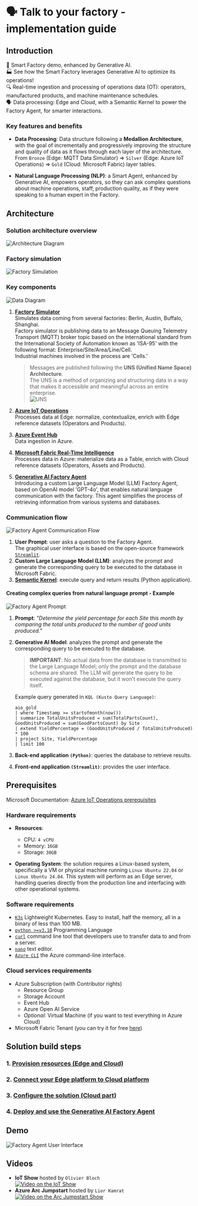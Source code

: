 # 🗣️ Talk to your factory - implementation guide

## Introduction
🤖 Smart Factory demo, enhanced by Generative AI.  
🏭 See how the Smart Factory leverages Generative AI to optimize its operations!  
🔍 Real-time ingestion and processing of operations data (OT): operators, manufactured products, and machine maintenance schedules.  
🗣️ Data processing: Edge and Cloud, with a Semantic Kernel to power the Factory Agent, for smarter interactions.  

### Key features and benefits

- **Data Processing**: Data structure following a **Medallion Architecture**, with the goal of incrementally and progressively improving the structure and quality of data as it flows through each layer of the architecture.  
From `Bronze` (Edge: MQTT Data Simulator) ⇒ `Silver` (Edge: Azure IoT Operations) ⇒ `Gold` (Cloud: Microsoft Fabric) layer tables.

- **Natural Language Processing (NLP)**: a Smart Agent, enhanced by Generative AI, empowers operators, so they can ask complex questions about machine operations, staff, production quality, as if they were speaking to a human expert in the Factory.

## Architecture

### Solution architecture overview

![Architecture Diagram](./artifacts/media/architecture-overview.png "Solution Overview")

### Factory simulation

![Factory Simulation](./artifacts/media/simulation.png "Factory Simulation")

### Key components

![Data Diagram](./artifacts/media/key-components.png "Data Diagram")

1. [**Factory Simulator**](./artifacts/mqtt-data-simulator/README.md)  
    Simulates data coming from several factories: Berlin, Austin, Buffalo, Shanghai.  
    Factory simulator is publishing data to an Message Queuing Telemetry Transport (MQTT) broker topic based on the international standard from the International Society of Automation known as 'ISA-95' with the following format: Enterprise/Site/Area/Line/Cell.  
    Industrial machines involved in the process are 'Cells.'  

    > Messages are published following the **UNS (Unified Name Space) Architecture**.  
    The UNS is a method of organizing and structuring data in a way that makes it accessible and meaningful across an entire enterprise.  
    ![UNS](./artifacts/media/UNS.png "UNS")

2. [**Azure IoT Operations**](https://learn.microsoft.com/en-us/azure/iot-operations/overview-iot-operations)  
    Processes data at Edge: normalize, contextualize, enrich with Edge reference datasets (Operators and Products).

3. [**Azure Event Hub**](https://learn.microsoft.com/en-us/azure/event-hubs/event-hubs-about)  
    Data ingestion in Azure.     
    
4. [**Microsoft Fabric Real-Time Intelligence**](https://learn.microsoft.com/en-us/fabric/real-time-intelligence/overview)  
    Processes data in Azure: materialize data as a Table, enrich with Cloud reference datasets (Operators, Assets and Products).

5. [**Generative AI Factory Agent**](https://learn.microsoft.com/en-us/azure/ai-services/openai/overview)  
    Introducing a custom Large Language Model (LLM) Factory Agent, based on OpenAI model 'GPT-4o', that enables natural language communication with the factory. This agent simplifies the process of retrieving information from various systems and databases.

### Communication flow

![Factory Agent Communication Flow](./artifacts/media/factory-agent-communication-flow.png "Factory Agent Communication Flow")

1. **User Prompt**: user asks a question to the Factory Agent.  
    The graphical user interface is based on the open-source framework [`Streamlit`](https://streamlit.io/).
2. **Custom Large Language Model (LLM)**: analyzes the prompt and generate the corresponding query to be executed to the database in Microsoft Fabric.  
3. [**Semantic Kernel**](https://aka.ms/semantic-kernel): execute query and return results (Python application).

#### Creating complex queries from natural language prompt - Example
![Factory Agent Prompt](./artifacts/media/factory-agent-prompt.png "Factory Agent Prompt")

1. **Prompt**: _"Determine the yield percentage for each Site this month by comparing the total units produced to the number of good units produced."_
2. **Generative AI Model**: analyzes the prompt and generate the corresponding query to be executed to the database.  

    > **IMPORTANT**: No actual data from the database is transmitted to the Large Language Model; only the prompt and the database schema are shared. The LLM will generate the query to be executed against the database, but it won't execute the query itself.  

    Example query generated in `KQL (Kusto Query Language)`:  
    ```
    aio_gold
    | where Timestamp >= startofmonth(now())
    | summarize TotalUnitsProduced = sum(TotalPartsCount), GoodUnitsProduced = sum(GoodPartsCount) by Site
    | extend YieldPercentage = (GoodUnitsProduced / TotalUnitsProduced) * 100
    | project Site, YieldPercentage
    | limit 100
    ```  

3. **Back-end application `(Python)`**: queries the database to retrieve results.  

4. **Front-end application `(Streamlit)`**: provides the user interface.

## Prerequisites
Microsoft Documentation: [Azure IoT Operations prerequisites](https://learn.microsoft.com/en-us/azure/iot-operations/deploy-iot-ops/howto-prepare-cluster?tabs=ubuntu)

### Hardware requirements

- **Resources**: 
    - CPU: `4 vCPU`
    - Memory: `16GB`
    - Storage: `30GB`

- **Operating System**: the solution requires a Linux-based system, specifically a VM or physical machine running `Linux Ubuntu 22.04` or `Linux Ubuntu 24.04`. This system will perform as an Edge server, handling queries directly from the production line and interfacing with other operational systems.

### Software requirements

 - [`K3s`](https://k3s.io/) Lightweight Kubernetes. Easy to install, half the memory, all in a binary of less than 100 MB.
 - [`python >=v3.10`](https://www.python.org/) Programming Language
 - [`curl`](https://curl.se/) command line tool that developers use to transfer data to and from a server.
 - [`nano`](https://www.nano-editor.org/) text editor.
 - [`Azure CLI`](https://learn.microsoft.com/en-us/cli/azure/) the Azure command-line interface.

### Cloud services requirements

 - Azure Subscription (with Contributor rights)
    - Resource Group
    - Storage Account
    - Event Hub
    - Azure Open AI Service
    - _Optional_: Virtual Machine (if you want to test everything in Azure Cloud)
 - Microsoft Fabric Tenant (you can try it for free [here](https://www.microsoft.com/en-us/microsoft-fabric/getting-started?msockid=27cd43526f4e6b2a1fa857d06e486a3c))

## Solution build steps

### 1. [Provision resources (Edge and Cloud)](./INSTALL-1.md)
### 2. [Connect your Edge platform to Cloud platform](./INSTALL-2.md)
### 3. [Configure the solution (Cloud part)](./INSTALL-3.md)
### 4. [Deploy and use the Generative AI Factory Agent](./INSTALL-4.md)

## Demo

![Factory Agent User Interface](./artifacts/media/demo-video.gif "Factory Agent User Interface")

## Videos

- **IoT Show** hosted by `Olivier Bloch`  
  [![Video on the IoT Show](https://img.youtube.com/vi/-AxWwJU_G_U/hqdefault.jpg)](https://www.youtube.com/embed/-AxWwJU_G_U)  
- **Azure Arc Jumpstart** hosted by `Lior Kamrat`  
  [![Video on the Arc Jumpstart Show](https://img.youtube.com/vi/cN6urmB_7jY/hqdefault.jpg)](https://www.youtube.com/embed/cN6urmB_7jY)